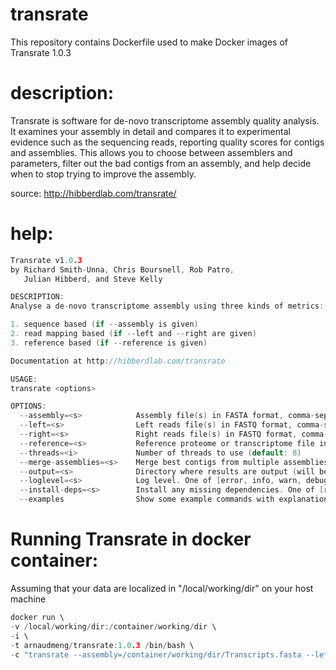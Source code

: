 # transrate

This repository contains Dockerfile used to make Docker images of Transrate 1.0.3

# description:

Transrate is software for de-novo transcriptome assembly quality analysis. It examines your assembly in detail and compares it to experimental evidence such as the sequencing reads, reporting quality scores for contigs and assemblies. This allows you to choose between assemblers and parameters, filter out the bad contigs from an assembly, and help decide when to stop trying to improve the assembly.

source: http://hibberdlab.com/transrate/

# help:

```h
Transrate v1.0.3
by Richard Smith-Unna, Chris Boursnell, Rob Patro,
   Julian Hibberd, and Steve Kelly

DESCRIPTION:
Analyse a de-novo transcriptome assembly using three kinds of metrics:

1. sequence based (if --assembly is given)
2. read mapping based (if --left and --right are given)
3. reference based (if --reference is given)

Documentation at http://hibberdlab.com/transrate

USAGE:
transrate <options>

OPTIONS:
  --assembly=<s>            Assembly file(s) in FASTA format, comma-separated
  --left=<s>                Left reads file(s) in FASTQ format, comma-separated
  --right=<s>               Right reads file(s) in FASTQ format, comma-separated
  --reference=<s>           Reference proteome or transcriptome file in FASTA format
  --threads=<i>             Number of threads to use (default: 8)
  --merge-assemblies=<s>    Merge best contigs from multiple assemblies into file
  --output=<s>              Directory where results are output (will be created) (default: transrate_results)
  --loglevel=<s>            Log level. One of [error, info, warn, debug] (default: info)
  --install-deps=<s>        Install any missing dependencies. One of [ref]
  --examples                Show some example commands with explanations
```

# Running Transrate in docker container:

Assuming that your data are localized in "/local/working/dir" on your host machine

```h
docker run \
-v /local/working/dir:/container/working/dir \
-i \
-t arnaudmeng/transrate:1.0.3 /bin/bash \
-c "transrate --assembly=/container/working/dir/Transcripts.fasta --left=/container/working/dir/left.fq --right=/container/working/dir/right.fq --output=/mnt/"
```
